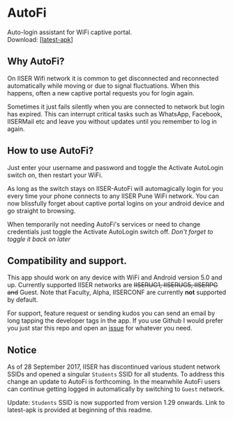 # AutoFi
Auto-login assistant for WiFi captive portal.  
Download: [[latest-apk](https://github.com/harsgak/AutoFi/blob/master/factory/kids/AutoFi.29.apk?raw=true)]

## Why AutoFi?
On IISER Wifi network it is common to get disconnected and reconnected automatically while moving or due to signal fluctuations. When this happens, often a new captive portal requests you for login again.

Sometimes it just fails silently when you are connected to network but login has expired. This can interrupt critical tasks such as WhatsApp, Facebook, IISERMail etc and leave you without updates until you remember to log in again.


## How to use AutoFi?
Just enter your username and password and toggle the Activate AutoLogin switch on, then restart your WiFi.

As long as the switch stays on IISER-AutoFi will automagically login for you every time your phone connects to any IISER Pune WiFi network. You can now blissfully forget about captive portal logins on your android device and go straight to browsing.

When temporarily not needing AutoFi's services or need to change credentials just toggle the Activate AutoLogin switch off. 
_Don't forget to toggle it back on later_


## Compatibility and support. 
This app should work on any device with WiFi and Android version 5.0 and up. Currently supported IISER networks are ~~IISERUG1, IISERUG5, IISERPG and~~ Guest. Note that Faculty, Alpha, IISERCONF are currently **not** supported by default. 

For support, feature request or sending kudos you can send an email by long tapping the developer tags in the app. If you use Github I would prefer you just star this repo and open an [issue](https://github.com/harsgak/AutoFi/issues) for whatever you need.

## Notice
As of 28 September 2017, IISER has discontinued various student network SSIDs and opened a singular `Students` SSID for all students. To address this change an update to AutoFi is forthcoming. In the meanwhile AutoFi users can continue getting logged in automatically by switching to `Guest` network.

Update: `Students` SSID is now supported from version 1.29 onwards. Link to latest-apk is provided at beginning of this readme.